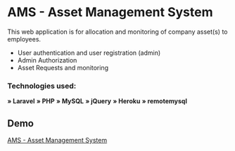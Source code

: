 # AMS - Asset Management System

This web application is for allocation and monitoring of company asset(s) to employees.
- User authentication and user registration (admin)
- Admin Authorization
- Asset Requests and monitoring

### Technologies used:
**» Laravel**
**» PHP**
**» MySQL**
**» jQuery**
**» Heroku**
**» remotemysql**


## Demo
[AMS - Asset Management System](https://ams-management.herokuapp.com/)